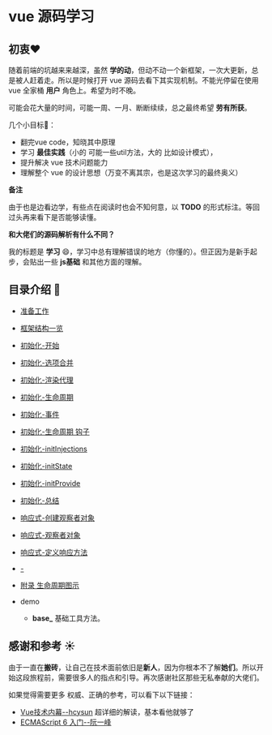 <!-- vue_learn--前言 -->

# vue 源码学习

## 初衷:heart:
随着前端的坑越来来越深，虽然 **学的动**，但动不动一个新框架，一次大更新，总是被人赶着走。所以是时候打开 vue 源码去看下其实现机制。不能光停留在使用 vue 全家桶 **用户** 角色上。希望为时不晚。

可能会花大量的时间，可能一周、一月、断断续续，总之最终希望 **劳有所获**。

几个小目标:triangular_flag_on_post:：
- 翻完vue code，知晓其中原理
- 学习 **最佳实践**（小的 可能一些util方法，大的 比如设计模式），
- 提升解决 vue 技术问题能力
- 理解整个 vue 的设计思想（万变不离其宗，也是这次学习的最终奥义）

**备注**

由于也是边看边学，有些点在阅读时也会不知何意，以 **TODO** 的形式标注。等回过头再来看下是否能够读懂。

**和大佬们的源码解析有什么不同？**

我的标题是 **学习** :smile:，学习中总有理解错误的地方（你懂的）。但正因为是新手起步，会贴出一些 **js基础** 和其他方面的理解。

## 目录介绍 :bookmark_tabs:
- [准备工作](./vue_learn_prepare.md)
- [框架结构一览](./vue_learn_frame.md)

- [初始化-开始](./vue_learn_init_start.md)
- [初始化-选项合并](./vue_learn_init_options.md)
- [初始化-渲染代理](./vue_learn_init_renderProxy.md)
- [初始化-生命周期](./vue_learn_init_life.md)
- [初始化-事件](./vue_learn_init_events.md)
- [初始化-生命周期 钩子](./vue_learn_init_lifeHook.md)
- [初始化-initInjections](./vue_learn_init_initInjections.md)
- [初始化-initState](./vue_learn_init_initState.md)
- [初始化-initProvide](./vue_learn_init_initProvide.md)
- [初始化-总结](./vue_learn_init_end.md)

- [响应式-创建观察者对象](./vue_learn_reactive_observe.md)
- [响应式-观察者对象](./vue_learn_reactive_Observer.md)
- [响应式-定义响应方法](./vue_learn_reactive_defineReactive.md)

- [-](-)
- [附录 生命周期图示](./vue_learn_appendix_life.md)
- demo

    - **base\_** 基础工具方法。

## 感谢和参考 :sunny:	
由于一直在**搬砖**，让自己在技术面前依旧是**新人**，因为你根本不了解**她们**。所以开始这段旅程前，需要很多人的指点和引导。再次感谢社区那些无私奉献的大佬们。

如果觉得需要更多 权威、正确的参考，可以看下以下链接：
- [Vue技术内幕--hcysun](http://hcysun.me/vue-design/) 超详细的解读，基本看他就够了
- [ECMAScript 6 入门--阮一峰](http://es6.ruanyifeng.com/)

